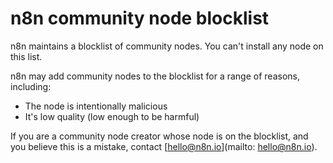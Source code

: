 # n8n community node blocklist

n8n maintains a blocklist of community nodes. You can't install any node on this list.

n8n may add community nodes to the blocklist for a range of reasons, including:

* The node is intentionally malicious
* It's low quality (low enough to be harmful)

<!-- vale off -->

If you are a community node creator whose node is on the blocklist, and you believe this is a mistake, contact [hello@n8n.io](mailto: hello@n8n.io).

<!-- vale on -->